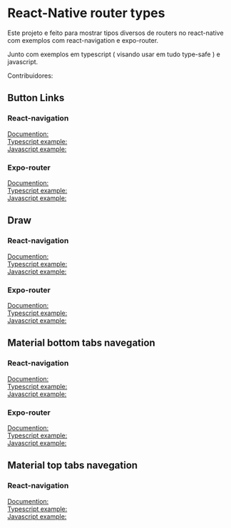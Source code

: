 # React-Native router types

Este projeto e feito para mostrar tipos diversos de routers no react-native com exemplos com react-navigation e expo-router.

Junto com exemplos em typescript ( visando usar em tudo type-safe ) e javascript.

Contribuidores:

## Button Links

### React-navigation

<a href=""> Documention: </a>
<br/>
<a href=""> Typescript example: </a>
<br/>
<a href=""> Javascript example: </a>

### Expo-router

<a href=""> Documention: </a>
<br/>
<a href="https://github.com/fullzer4/React-Native_Routers/tree/main/expo-router/ButtonLinks/typescript"> Typescript example: </a>
<br/>
<a href="https://github.com/fullzer4/React-Native_Routers/tree/main/expo-router/ButtonLinks/javascript"> Javascript example: </a>

## Draw

### React-navigation

<a href=""> Documention: </a>
<br/>
<a href=""> Typescript example: </a>
<br/>
<a href=""> Javascript example: </a>

### Expo-router

<a href=""> Documention: </a>
<br/>
<a href=""> Typescript example: </a>
<br/>
<a href=""> Javascript example: </a>

## Material bottom tabs navegation

### React-navigation

<a href=""> Documention: </a>
<br/>
<a href=""> Typescript example: </a>
<br/>
<a href=""> Javascript example: </a>

### Expo-router

<a href=""> Documention: </a>
<br/>
<a href=""> Typescript example: </a>
<br/>
<a href=""> Javascript example: </a>

## Material top tabs navegation

### React-navigation

<a href=""> Documention: </a>
<br/>
<a href=""> Typescript example: </a>
<br/>
<a href=""> Javascript example: </a>
